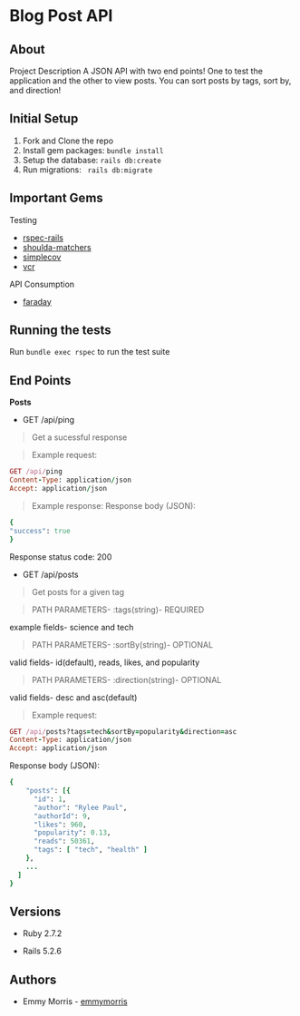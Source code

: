 # Blog Post API
## About
Project Description
A JSON API with two end points! One to test the application and the other to view posts. You can sort posts by tags, sort by, and direction!

## Initial Setup
1. Fork and Clone the repo
2. Install gem packages: `bundle install`
3. Setup the database: `rails db:create`
4. Run migrations: ` rails db:migrate`

## Important Gems
Testing
* [rspec-rails](https://github.com/rspec/rspec-rails)
* [shoulda-matchers](https://github.com/thoughtbot/shoulda-matchers)
* [simplecov](https://github.com/simplecov-ruby/simplecov)
* [vcr](https://github.com/vcr/vcr)

API Consumption
* [faraday](https://github.com/lostisland/faraday)

## Running the tests
Run `bundle exec rspec` to run the test suite

## End Points
**Posts**
- GET /api/ping
> Get a sucessful response

> Example request:
```rb
GET /api/ping
Content-Type: application/json
Accept: application/json
```
> Example response:
Response body (JSON):
```rb
{
"success": true
}
```
Response status code: 200


- GET /api/posts
> Get posts for a given tag

> PATH PARAMETERS- :tags(string)- REQUIRED
  
  example fields- science and tech
> PATH PARAMETERS- :sortBy(string)- OPTIONAL

  valid fields- id(default), reads, likes, and popularity

> PATH PARAMETERS- :direction(string)- OPTIONAL

 valid fields- desc and asc(default)

> Example request:
```rb
GET /api/posts?tags=tech&sortBy=popularity&direction=asc
Content-Type: application/json
Accept: application/json
```
Response body (JSON):
```rb
{
    "posts": [{
      "id": 1,
      "author": "Rylee Paul",
      "authorId": 9,
      "likes": 960,
      "popularity": 0.13,
      "reads": 50361,
      "tags": [ "tech", "health" ]
    },
    ...
  ]
}
```

## Versions

- Ruby 2.7.2

- Rails 5.2.6


## Authors

- Emmy Morris - [emmymorris](https://github.com/EmmyMorris)
